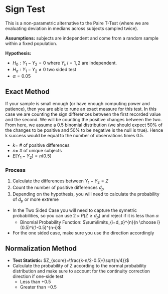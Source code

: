 # Sign Test
This is a non-parametric alternative to the Paire T-Test (where we are evaluating deviation in medians across subjects sampled twice). 

**Assumptions:** subjects are independent and come from a random sample within a fixed population.

**Hypothesis:** 
- $H_0: Y_1-Y_2=0$ where $Y_i,i={1,2}$ are independent.
- $H_a: Y_1-Y_2\ne0$ two sided test
- $\alpha=0.05$

## Exact Method
If your sample is small enough (or have enough computing power and patience), then you are able to rune an exact measure for this test. In this case we are counting the sign differences between the first recorded value and the second. We will be counting the positive changes between the two. From here, we assume a 0.5 binomial distribution (we should expect 50% of the changes to be positive and 50% to be negative is the null is true). Hence k success would be equal to the number of observations times 0.5. 
- $k=$ # of positive differences
- $n=$ # of unique subjects
- $E[Y_1-Y_2]=n(0.5)$

### Process
1. Calculate the differences between $Y_1-Y_2=Z$
2. Count the number of positive differences $d_p$
3. Depending on the hypothesis, you will need to calculate the probability of $d_p$ or more extreme
  - In the Two Sided Case you will need to capture the symetric probabilities, so you can use $2\times P(Z\ge d_p)$ and reject if it is less than $\alpha$
    - Binomial Probability Function: $\sum\limits_{i=d_p}^{n}{n \choose i}(0.5)^i(1-0.5)^{n-i}$
  - For the one sided case, make sure you use the direction accordingly

## Normalization Method
- **Test Statistic:** $Z_{score}=\frac{k-n/2-0.5}{\sqrt{n/4}}$
- Calculate the probability of Z according to the normal probability distribution and make sure to account for the continuity correction direction if one-side test
  - Less than $+0.5$
  - Greater than $-0.5$
